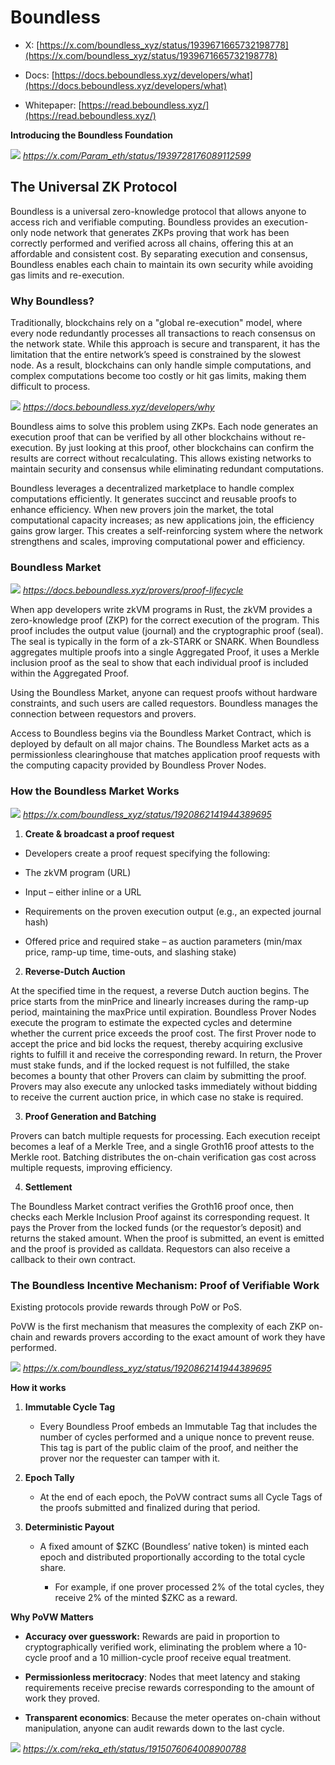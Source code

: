 # Boundless

* X: [https://x.com/boundless_xyz/status/1939671665732198778](https://x.com/boundless_xyz/status/1939671665732198778)

* Docs: [https://docs.beboundless.xyz/developers/what](https://docs.beboundless.xyz/developers/what)

* Whitepaper: [https://read.beboundless.xyz/](https://read.beboundless.xyz/)


**Introducing the Boundless Foundation**

![](img/boundless1.png)
*https://x.com/Param_eth/status/1939728176089112599*

## The Universal ZK Protocol

Boundless is a universal zero-knowledge protocol that allows anyone to access rich and verifiable computing. Boundless provides an execution-only node network that generates ZKPs proving that work has been correctly performed and verified across all chains, offering this at an affordable and consistent cost. By separating execution and consensus, Boundless enables each chain to maintain its own security while avoiding gas limits and re-execution.

### Why Boundless?

Traditionally, blockchains rely on a "global re-execution" model, where every node redundantly processes all transactions to reach consensus on the network state. While this approach is secure and transparent, it has the limitation that the entire network’s speed is constrained by the slowest node. As a result, blockchains can only handle simple computations, and complex computations become too costly or hit gas limits, making them difficult to process.

![](img/boundless2.png)
*https://docs.beboundless.xyz/developers/why*

Boundless aims to solve this problem using ZKPs. Each node generates an execution proof that can be verified by all other blockchains without re-execution. By just looking at this proof, other blockchains can confirm the results are correct without recalculating. This allows existing networks to maintain security and consensus while eliminating redundant computations.

Boundless leverages a decentralized marketplace to handle complex computations efficiently. It generates succinct and reusable proofs to enhance efficiency. When new provers join the market, the total computational capacity increases; as new applications join, the efficiency gains grow larger. This creates a self-reinforcing system where the network strengthens and scales, improving computational power and efficiency.


### Boundless Market

![](img/boundless3.png)
*https://docs.beboundless.xyz/provers/proof-lifecycle*

When app developers write zkVM programs in Rust, the zkVM provides a zero-knowledge proof (ZKP) for the correct execution of the program. This proof includes the output value (journal) and the cryptographic proof (seal). The seal is typically in the form of a zk-STARK or SNARK. When Boundless aggregates multiple proofs into a single Aggregated Proof, it uses a Merkle inclusion proof as the seal to show that each individual proof is included within the Aggregated Proof.

Using the Boundless Market, anyone can request proofs without hardware constraints, and such users are called requestors. Boundless manages the connection between requestors and provers.

Access to Boundless begins via the Boundless Market Contract, which is deployed by default on all major chains. The Boundless Market acts as a permissionless clearinghouse that matches application proof requests with the computing capacity provided by Boundless Prover Nodes.


### How the Boundless Market Works
![](img/boundless5.png)
*https://x.com/boundless_xyz/status/1920862141944389695*

1. **Create & broadcast a proof request**

- Developers create a proof request specifying the following:

- The zkVM program (URL)

- Input – either inline or a URL

- Requirements on the proven execution output (e.g., an expected journal hash)

- Offered price and required stake – as auction parameters (min/max price, ramp-up time, time-outs, and slashing stake)

2. **Reverse-Dutch Auction**

At the specified time in the request, a reverse Dutch auction begins. The price starts from the minPrice and linearly increases during the ramp-up period, maintaining the maxPrice until expiration. Boundless Prover Nodes execute the program to estimate the expected cycles and determine whether the current price exceeds the proof cost. The first Prover node to accept the price and bid locks the request, thereby acquiring exclusive rights to fulfill it and receive the corresponding reward. In return, the Prover must stake funds, and if the locked request is not fulfilled, the stake becomes a bounty that other Provers can claim by submitting the proof. Provers may also execute any unlocked tasks immediately without bidding to receive the current auction price, in which case no stake is required.

3. **Proof Generation and Batching**

Provers can batch multiple requests for processing. Each execution receipt becomes a leaf of a Merkle Tree, and a single Groth16 proof attests to the Merkle root. Batching distributes the on-chain verification gas cost across multiple requests, improving efficiency.

4. **Settlement**

The Boundless Market contract verifies the Groth16 proof once, then checks each Merkle Inclusion Proof against its corresponding request. It pays the Prover from the locked funds (or the requestor’s deposit) and returns the staked amount. When the proof is submitted, an event is emitted and the proof is provided as calldata. Requestors can also receive a callback to their own contract.


### The Boundless Incentive Mechanism: Proof of Verifiable Work

Existing protocols provide rewards through PoW or PoS.

PoVW is the first mechanism that measures the complexity of each ZKP on-chain and rewards provers according to the exact amount of work they have performed.

![](img/boundless6.png)
*https://x.com/boundless_xyz/status/1920862141944389695*

**How it works**

1. **Immutable Cycle Tag**

    - Every Boundless Proof embeds an Immutable Tag that includes the number of cycles performed and a unique nonce to prevent reuse. This tag is part of the public claim of the proof, and neither the prover nor the requester can tamper with it.

2. **Epoch Tally**

    - At the end of each epoch, the PoVW contract sums all Cycle Tags of the proofs submitted and finalized during that period.

3. **Deterministic Payout**

    - A fixed amount of $ZKC (Boundless’ native token) is minted each epoch and distributed proportionally according to the total cycle share.

        - For example, if one prover processed 2% of the total cycles, they receive 2% of the minted $ZKC as a reward.


**Why PoVW Matters**

- **Accuracy over guesswork:** Rewards are paid in proportion to cryptographically verified work, eliminating the problem where a 10-cycle proof and a 10 million-cycle proof receive equal treatment.

- **Permissionless meritocracy**: Nodes that meet latency and staking requirements receive precise rewards corresponding to the amount of work they proved.

- **Transparent economics**: 
Because the meter operates on-chain without manipulation, anyone can audit rewards down to the last cycle.


![](img/boundless7.png)
*https://x.com/reka_eth/status/1915076064008900788*

